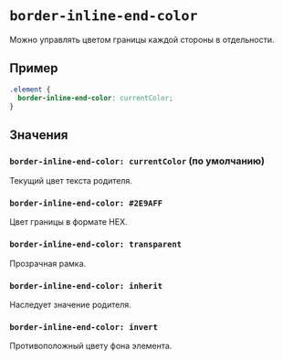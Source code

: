 # `border-inline-end-color`

Можно управлять цветом границы каждой стороны в отдельности.

## Пример

```css
.element {
  border-inline-end-color: currentColor;
}
```

## Значения

### `border-inline-end-color: currentColor` (по умолчанию)

Текущий цвет текста родителя.

### `border-inline-end-color: #2E9AFF`

Цвет границы в формате HEX.

### `border-inline-end-color: transparent`

Прозрачная рамка.

### `border-inline-end-color: inherit`

Наследует значение родителя.

### `border-inline-end-color: invert`

Противоположный цвету фона элемента.
